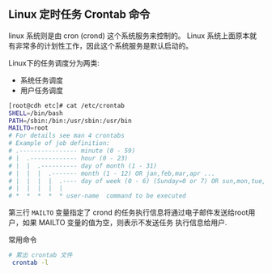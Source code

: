 Linux 定时任务 Crontab 命令
---

linux 系统则是由 cron (crond) 这个系统服务来控制的。
Linux 系统上面原本就有非常多的计划性工作，因此这个系统服务是默认启动的。

Linux下的任务调度分为两类:
* 系统任务调度
* 用户任务调度

```bash
[root@cdh etc]# cat /etc/crontab
SHELL=/bin/bash
PATH=/sbin:/bin:/usr/sbin:/usr/bin
MAILTO=root
# For details see man 4 crontabs
# Example of job definition:
# .---------------- minute (0 - 59)
# |  .------------- hour (0 - 23)
# |  |  .---------- day of month (1 - 31)
# |  |  |  .------- month (1 - 12) OR jan,feb,mar,apr ...
# |  |  |  |  .---- day of week (0 - 6) (Sunday=0 or 7) OR sun,mon,tue,wed,thu,fri,sat
# |  |  |  |  |
# *  *  *  *  * user-name  command to be executed
```
第三行 `MAILTO` 变量指定了 crond 的任务执行信息将通过电子邮件发送给root用户，如果 MAILTO 变量的值为空，则表示不发送任务 执行信息给用户.

常用命令
```bash
# 累出 crontab 文件
 crontab -l
```

